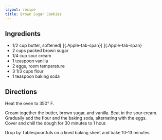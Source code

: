 ```yaml
---
layout: recipe
title: Brown Sugar Cookies
---
```


## Ingredients

* 1/2 cup butter, softened[ ]{.Apple-tab-span}[ ]{.Apple-tab-span}
* 2 cups packed brown sugar
* 1/4 cup sour cream
* 1 teaspoon vanilla
* 2 eggs, room temperature
* 3 1/3 cups flour
* 1 teaspoon baking soda

## Directions

Heat the oven to 350° F.

Cream together the butter, brown sugar, and vanilla. Beat in the sour
cream. Gradually add the flour and the baking soda, alternating with the
eggs. Cover and chill the dough for 30 minutes to 1 hour.

Drop by Tablespoonfuls on a lined baking sheet and bake 10-13 minutes.
